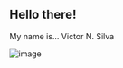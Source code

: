 ## Hello there!
My name is... Victor N. Silva

![image](https://github.com/user-attachments/assets/f55b4e2e-d4f8-4369-a24a-567eb11d5880)

